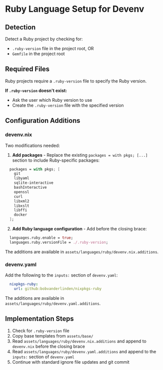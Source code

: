 # Ruby Language Setup for Devenv

## Detection

Detect a Ruby project by checking for:
- `.ruby-version` file in the project root, OR
- `Gemfile` in the project root

## Required Files

Ruby projects require a `.ruby-version` file to specify the Ruby version.

**If `.ruby-version` doesn't exist:**
- Ask the user which Ruby version to use
- Create the `.ruby-version` file with the specified version

## Configuration Additions

### devenv.nix

Two modifications needed:

1. **Add packages** - Replace the existing `packages = with pkgs; [...]` section to include Ruby-specific packages:

```nix
  packages = with pkgs; [
    git
    libyaml
    sqlite-interactive
    bashInteractive
    openssl
    curl
    libxml2
    libxslt
    libffi
    docker
  ];
```

2. **Add Ruby language configuration** - Add before the closing brace:

```nix
  languages.ruby.enable = true;
  languages.ruby.versionFile = ./.ruby-version;
```

The additions are available in `assets/languages/ruby/devenv.nix.additions`.

### devenv.yaml

Add the following to the `inputs:` section of `devenv.yaml`:

```yaml
  nixpkgs-ruby:
    url: github:bobvanderlinden/nixpkgs-ruby
```

The additions are available in `assets/languages/ruby/devenv.yaml.additions`.

## Implementation Steps

1. Check for `.ruby-version` file
2. Copy base templates from `assets/base/`
3. Read `assets/languages/ruby/devenv.nix.additions` and append to `devenv.nix` before the closing brace
4. Read `assets/languages/ruby/devenv.yaml.additions` and append to the `inputs:` section of `devenv.yaml`
5. Continue with standard ignore file updates and git commit

